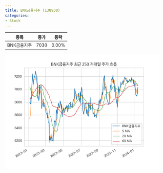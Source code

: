 ```yaml
---
title: BNK금융지주 (138930)
categories:
- Stock
---
```


|종목|종가|등락|
|----|----|----|
|BNK금융지주|7030|0.00%|

<!-- more -->

![138930](/assets/images/stock/138930.png)